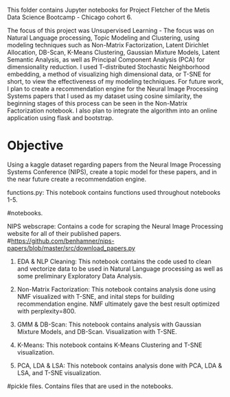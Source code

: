This folder contains Jupyter notebooks for Project Fletcher of the Metis Data Science Bootcamp - Chicago cohort 6.

The focus of this project was Unsupervised Learning - The focus was on Natural Language processing, Topic Modeling and Clustering, using modeling techniques such as Non-Matrix Factorization, Latent Dirichlet Allocation, DB-Scan, K-Means Clustering, Gaussian Mixture Models, Latent Semantic Analysis, as well as Principal Component Analysis (PCA) for dimensionality reduction. I used T-distributed Stochastic Neighborhood embedding, a method of visualizing high dimensional data, or T-SNE for short, to view the effectiveness of my modeling techniques. For future work, I plan to create a recommendation engine for the Neural Image Processing Systems papers that I used as my dataset using cosine similarity, the beginning stages of this process can be seen in the Non-Matrix Factorization notebook. I also plan to integrate the algorithm into an online application using flask and bootstrap.

# Objective

Using a kaggle dataset regarding papers from the Neural Image Processing Systems Conference (NIPS), create a topic model for these papers, and in the near future create a recommendation engine.


functions.py: This notebook contains functions used throughout notebooks 1-5.

#notebooks.

NIPS webscrape: Contains a code for scraping the Neural Image Processing website for all of their published papers.
#https://github.com/benhamner/nips-papers/blob/master/src/download_papers.py

1. EDA & NLP Cleaning: This notebook contains the code used to clean and vectorize data to be used in Natural Language processing as well as some preliminary Exploratory Data Analysis.


2. Non-Matrix Factorization: This notebook contains analysis done using NMF visualized with T-SNE, and inital steps for building recommendation engine. NMF ultimately gave the best result optimized with perplexity=800.


3. GMM & DB-Scan: This notebook contains analysis with Gaussian Mixture Models, and DB-Scan. Visualization with T-SNE.


4. K-Means: This notebook contains K-Means Clustering and T-SNE visualization.

5. PCA, LDA & LSA: This notebook contains analysis done with PCA, LDA & LSA, and T-SNE visualization.

#pickle files.
Contains files that are used in the notebooks.
